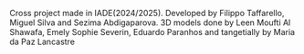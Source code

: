 Cross project made in IADE(2024/2025).
Developed by Filippo Taffarello, Miguel Silva and Sezima Abdigaparova.
3D models done by Leen Moufti Al Shawafa, Emely Sophie Severin, Eduardo Paranhos and tangetially by Maria da Paz Lancastre

